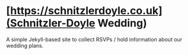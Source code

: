 # [https://schnitzlerdoyle.co.uk](Schnitzler-Doyle Wedding)

A simple Jekyll-based site to collect RSVPs / hold information about our wedding plans.
